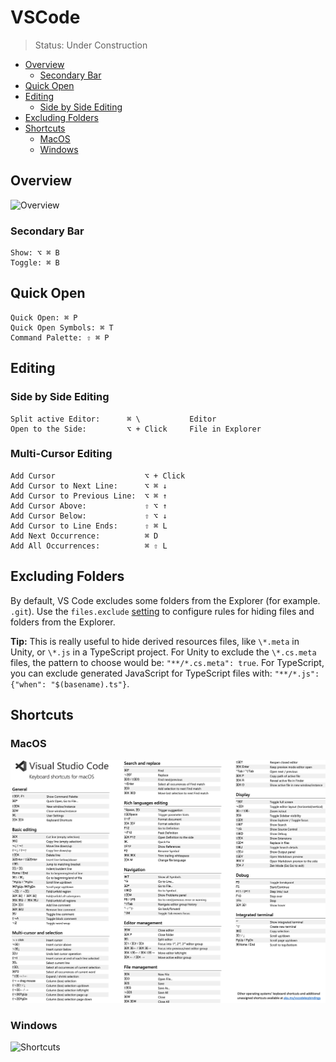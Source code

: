 # VSCode

> Status: Under Construction

<!-- @import "[TOC]" {cmd="toc" depthFrom=2 depthTo=5 orderedList=false} -->

<!-- code_chunk_output -->

- [Overview](#overview)
  - [Secondary Bar](#secondary-bar)
- [Quick Open](#quick-open)
- [Editing](#editing)
  - [Side by Side Editing](#side-by-side-editing)
- [Excluding Folders](#excluding-folders)
- [Shortcuts](#shortcuts)
  - [MacOS](#macos)
  - [Windows](#windows)

<!-- /code_chunk_output -->

## Overview

![Overview](https://code.visualstudio.com/assets/docs/getstarted/userinterface/hero.png)

### Secondary Bar

```plaintext
Show: ⌥ ⌘ B
Toggle: ⌘ B
```

## Quick Open

```plaintext
Quick Open: ⌘ P
Quick Open Symbols: ⌘ T
Command Palette: ⇧ ⌘ P
```

## Editing

### Side by Side Editing

```plaintext
Split active Editor:      ⌘ \           Editor
Open to the Side:         ⌥ + Click     File in Explorer
```

### Multi-Cursor Editing

```plaintext
Add Cursor                    ⌥ + Click  
Add Cursor to Next Line:      ⌥ ⌘ ↓
Add Cursor to Previous Line:  ⌥ ⌘ ↑
Add Cursor Above:             ⇧ ⌥ ↑
Add Cursor Below:             ⇧ ⌥ ↓
Add Cursor to Line Ends:      ⇧ ⌘ L
Add Next Occurrence:          ⌘ D
Add All Occurrences:          ⌘ ⇧ L
```

## Excluding Folders

By default, VS Code excludes some folders from the Explorer (for example. `.git`). Use the `files.exclude` [setting](https://code.visualstudio.com/docs/getstarted/settings) to configure rules for hiding files and folders from the Explorer.

**Tip:** This is really useful to hide derived resources files, like `\*.meta` in Unity, or `\*.js` in a TypeScript project. For Unity to exclude the `\*.cs.meta` files, the pattern to choose would be: `"**/*.cs.meta": true`. For TypeScript, you can exclude generated JavaScript for TypeScript files with: `"**/*.js": {"when": "$(basename).ts"}`.

## Shortcuts

### MacOS

![MacOS](assets/keyboard-shortcuts-macos.png)

### Windows

![Shortcuts](https://code.visualstudio.com/assets/docs/getstarted/tips-and-tricks/KeyboardReferenceSheet.png)
